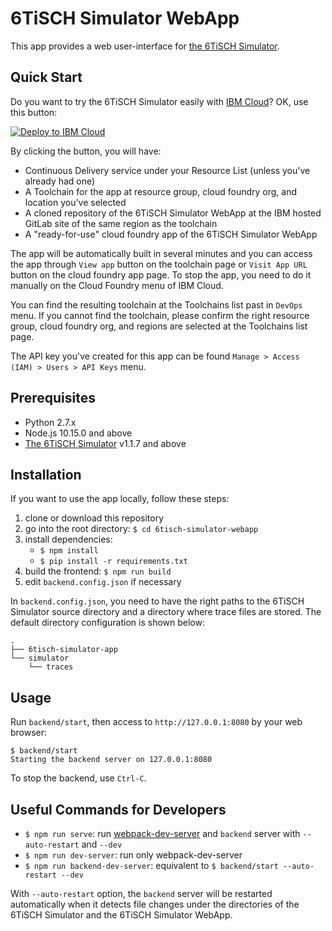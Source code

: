 # 6TiSCH Simulator WebApp

This app provides a web user-interface for [the 6TiSCH
Simulator](https://bitbucket.org/6tisch/simulator/src).


## Quick Start

Do you want to try the 6TiSCH Simulator easily with [IBM
Cloud](https://www.ibm.com/cloud/)? OK, use this button:

[![Deploy to IBM
Cloud](https://cloud.ibm.com/devops/setup/deploy/button.png)](https://cloud.ibm.com/devops/setup/deploy?repository=https://gitlab.inria.fr/ytanaka/6tisch-simulator-webapp&branch=master)

By clicking the button, you will have:

* Continuous Delivery service under your Resource List (unless you've
  already had one)
* A Toolchain for the app at resource group, cloud foundry org, and
  location you've selected
* A cloned repository of the 6TiSCH Simulator WebApp at the IBM hosted
  GitLab site of the same region as the toolchain
* A "ready-for-use" cloud foundry app of the 6TiSCH Simulator WebApp

The app will be automatically built in several minutes and you can
access the app through `View app` button on the toolchain page or
`Visit App URL` button on the cloud foundry app page. To stop the app,
you need to do it manually on the Cloud Foundry menu of IBM Cloud.

You can find the resulting toolchain at the Toolchains list past in
`DevOps` menu. If you cannot find the toolchain, please confirm the
right resource group, cloud foundry org, and regions are selected at
the Toolchains list page.

The API key you've created for this app can be found `Manage > Access
(IAM) > Users > API Keys` menu.


## Prerequisites

* Python 2.7.x
* Node.js 10.15.0 and above
* [The 6TiSCH Simulator](https://bitbucket.org/6tisch/simulator/src) v1.1.7 and above


## Installation

If you want to use the app locally, follow these steps:

1. clone or download this repository
1. go into the root directory: `$ cd 6tisch-simulator-webapp`
1. install dependencies:
    * `$ npm install`
    * `$ pip install -r requirements.txt`
1. build the frontend: `$ npm run build`
1. edit `backend.config.json` if necessary

In `backend.config.json`, you need to have the right paths to the
6TiSCH Simulator source directory and a directory where trace files
are stored. The default directory configuration is shown below:

```
.
├── 6tisch-simulator-app
└── simulator
    └── traces
```


## Usage


Run `backend/start`, then access to `http://127.0.0.1:8080` by your
web browser:

```
$ backend/start
Starting the backend server on 127.0.0.1:8080
```

To stop the backend, use `Ctrl-C`.


## Useful Commands for Developers

* `$ npm run serve`: run
  [webpack-dev-server](https://github.com/webpack/webpack-dev-server)
  and `backend` server with `--auto-restart` and `--dev`
* `$ npm run dev-server`: run only webpack-dev-server
* `$ npm run backend-dev-server`: equivalent to `$ backend/start --auto-restart --dev`

With `--auto-restart` option, the `backend` server will be restarted
automatically when it detects file changes under the directories of
the 6TiSCH Simulator and the 6TiSCH Simulator WebApp.
